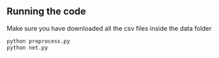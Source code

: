 ## Running the code

Make sure you have downloaded all the csv files inside the data folder

```python
python preprocess.py
python net.py

```
